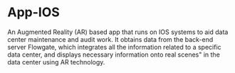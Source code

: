 # App-IOS

An Augmented Reality (AR) based app that runs on IOS systems to aid data center maintenance and audit work. It obtains data from
the back-end server Flowgate, which integrates all the information related to a specific data
center, and displays necessary information onto real scenes" in the data center using AR
technology.
